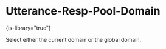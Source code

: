 # Utterance-Resp-Pool-Domain

{is-library="true"}

<snippet id="Utterance-Resp-Pool-Domain_snippet">



Select either the current domain or the global domain.


</snippet>